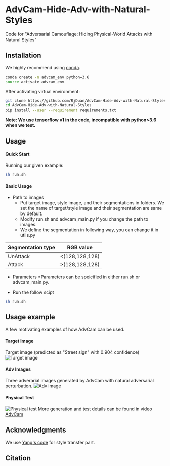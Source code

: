 # AdvCam-Hide-Adv-with-Natural-Styles

Code for "Adversarial Camouflage: Hiding Physical-World Attacks with Natural Styles"

## Installation
We highly recommend using [conda](https://www.anaconda.com/distribution/).
```sh
conda create -n advcam_env python=3.6
source activate advcam_env
```
After activating virtual environment:
```sh
git clone https://github.com/RjDuan/AdvCam-Hide-Adv-with-Natural-Styles
cd AdvCam-Hide-Adv-with-Natural-Styles
pip install --user --requirement requirements.txt
```
**Note: We use tensorflow v1 in the code, incompatible with python>3.6 when we test.**

## Usage
#### Quick Start
Running our given example:
```sh
sh run.sh
```
#### Basic Usage
* Path to images
  * Put target image, style image, and their segmentations in folders. We set the name of target/style image and their segmentation are same by default. 
  * Modify run.sh and advcam_main.py if you change the path to images.
  * We define the segmentation in following way, you can change it in utils.py

Segmentation type | RGB value
------------ | -------------
UnAttack | <(128,128,128)
Attack | >(128,128,128)

* Parameters
  *Parameters can be speicified in either run.sh or advcam_main.py.

* Run the follow scipt
```sh
sh run.sh
```
## Usage example

A few motivating examples of how AdvCam can be used. 
#### Target Image
Target image (predicted as "Street sign" with 0.904 confidence)
![Target image](https://github.com/RjDuan/AdvCam-Hide-Adv-with-Natural-Styles/blob/master/results/ori_stop_sign.png)
#### Adv Images
Three adverarial images generated by AdvCam with natural adversarial perturbation.
![Adv image](https://github.com/RjDuan/AdvCam-Hide-Adv-with-Natural-Styles/blob/master/results/adv_group.png)
#### Physical Test
![Physical test](https://github.com/RjDuan/AdvCam-Hide-Adv-with-Natural-Styles/blob/master/results/AdvCam-gif2.gif)
More generation and test details can be found in video [AdvCam](https://www.youtube.com/watch?v=gk3NHY_gpvg)

## Acknowledgments
We use [Yang's code](https://github.com/LouieYang/deep-photo-styletransfer-tf) for style transfer part.


## Citation



